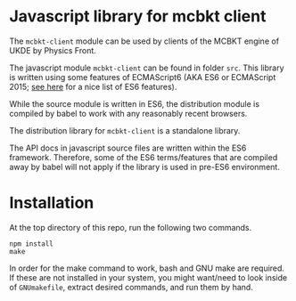 # Javascript library for mcbkt client

The `mcbkt-client` module can be used by clients of the MCBKT engine of UKDE
by Physics Front.

The javascript module `mcbkt-client` can be found in folder `src`.  This
library is written using some features of ECMAScript6 (AKA ES6 or ECMAScript
2015; [see here](http://es6-features.org) for a nice list of ES6 features).

While the source module is written in ES6, the distribution module is
compiled by babel to work with any reasonably recent browsers.

The distribution library for `mcbkt-client` is a standalone library.

The API docs in javascript source files are written within the ES6 framework.
Therefore, some of the ES6 terms/features that are compiled away by babel
will not apply if the library is used in pre-ES6 environment.

# Installation

At the top directory of this repo, run the following two commands.

```
npm install
make
```

In order for the make command to work, bash and GNU make are required.  If
these are not installed in your system, you might want/need to look inside of
`GNUmakefile`, extract desired commands, and run them by hand.
